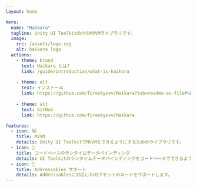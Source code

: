 ```yaml
---
layout: home

hero:
  name: "Haikara"
  tagline: Unity UI Toolkit向けのMVVMライブラリです。
  image:
    src: /assets/logo.svg
    alt: haikara logo
  actions:
    - theme: brand
      text: Haikara とは?
      link: /guide/introduction/what-is-haikara
    
    - theme: alt
      text: インストール
      link: https://github.com/fireskyvvv/Haikara?tab=readme-ov-file#%E5%B0%8E%E5%85%A5%E6%96%B9%E6%B3%95
      
    - theme: alt
      text: GitHub
      link: https://github.com/fireskyvvv/Haikara

features:
  - icon: 😻
    title: MVVM
    details: Unity UI ToolkitでMVVMをできるようにするためのライブラリです。
  - icon: 🐶
    title: コードベースのランタイムデータバインディング
    details: UI Toolkitのランタイムデータバインディングをコードベースでできるようにします。
  - icon: 🦔
    title: Addressables サポート
    details: Addressablesに対応したUIアセットのロードをサポートします。
---
```


